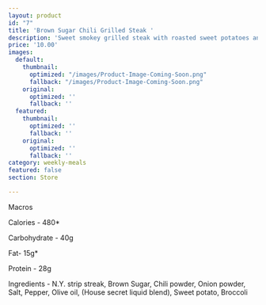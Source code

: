 ```yaml
---
layout: product
id: "7"
title: 'Brown Sugar Chili Grilled Steak '
description: 'Sweet smokey grilled steak with roasted sweet potatoes and steamed broccoli '
price: '10.00'
images:
  default:
    thumbnail:
      optimized: "/images/Product-Image-Coming-Soon.png"
      fallback: "/images/Product-Image-Coming-Soon.png"
    original:
      optimized: ''
      fallback: ''
  featured:
    thumbnail:
      optimized: ''
      fallback: ''
    original:
      optimized: ''
      fallback: ''
category: weekly-meals
featured: false
section: Store

---
```

Macros

Calories - 480*

Carbohydrate - 40g

Fat- 15g*

Protein - 28g

Ingredients - N.Y. strip streak, Brown Sugar, Chili powder, Onion powder, Salt, Pepper, Olive oil, (House secret liquid blend), Sweet potato, Broccoli